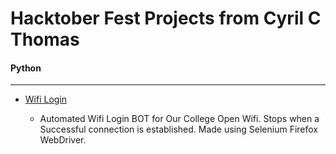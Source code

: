
# Hacktober Fest Projects from Cyril C Thomas

#### Python

___

- [Wifi Login](https://github.com/React-MBC/React-Hacktober-Fest-2022/tree/main/Hack%20Here/Cyril%20C%20Thomas/wifi_login.py)
    
    - Automated Wifi Login BOT for Our College Open Wifi. Stops when a Successful connection is established. Made using Selenium Firefox WebDriver.